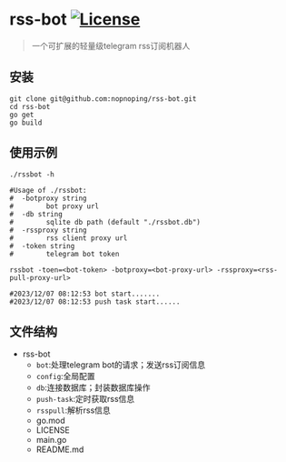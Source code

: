 # rss-bot [![License](https://img.shields.io/badge/license-MIT-blue.svg)](LICENSE)

> 一个可扩展的轻量级telegram rss订阅机器人

## 安装

```shell
git clone git@github.com:nopnoping/rss-bot.git 
cd rss-bot
go get
go build
```

## 使用示例

```shell
./rssbot -h

#Usage of ./rssbot:
#  -botproxy string
#        bot proxy url
#  -db string
#        sqlite db path (default "./rssbot.db")
#  -rssproxy string
#        rss client proxy url
#  -token string
#        telegram bot token

rssbot -toen=<bot-token> -botproxy=<bot-proxy-url> -rssproxy=<rss-pull-proxy-url>

#2023/12/07 08:12:53 bot start.......
#2023/12/07 08:12:53 push task start......
```

## 文件结构

- rss-bot
  - `bot`:处理telegram bot的请求；发送rss订阅信息
  - `config`:全局配置
  - `db`:连接数据库；封装数据库操作
  - `push-task`:定时获取rss信息
  - `rsspull`:解析rss信息
  - go.mod
  - LICENSE
  - main.go
  - README.md